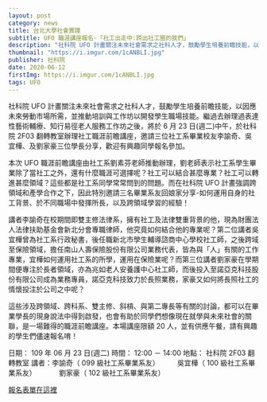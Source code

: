 ```yaml
---
layout: post
category: news
title: 台北大學社會實踐
subtitle: UFO 職涯講座報名-「社工出走中:跨出社工圈的我們」
description: "社科院 UFO 計畫關注未來社會需求之社科人才，鼓勵學生培養前瞻技能，以因應未來勞動市場所需，並推動培訓與工作坊以開發學生職場技能。繼過去辦理過表達性藝術輔療、知行易徑老人服務工作坊之後，將於 6 月 23 日(週二)中午，於社科院 2F03 翻轉教室辦理社工職涯前瞻講座，邀請三位社工系畢業校友李諭奇、吳宜樺、及劉家豪三位學長分享，歡迎有興趣同學報名參加。"
thumbnail: "https://i.imgur.com/1cANBLI.jpg"
publisher: 社科院
date: 2020-06-12
firstImg: https://i.imgur.com/1cANBLI.jpg
tags: UFO
---
```

社科院 UFO 計畫關注未來社會需求之社科人才，鼓勵學生培養前瞻技能，以因應未來勞動市場所需，並推動培訓與工作坊以開發學生職場技能。繼過去辦理過表達性藝術輔療、知行易徑老人服務工作坊之後，將於 6 月 23 日(週二)中午，於社科院 2F03 翻轉教室辦理社工職涯前瞻講座，邀請三位社工系畢業校友李諭奇、吳宜樺、及劉家豪三位學長分享，歡迎有興趣同學報名參加。

本次 UFO 職涯前瞻講座由社工系劉素芬老師推動辦理，劉老師表示社工系學生畢業除了當社工之外，還有什麼職涯可選擇呢？社工可以結合甚麼專業？社工可以轉進甚麼領域？這些都是社工系同學常常問到的問題。而在社科院 UFO 計畫強調跨領域和產學合作之下，因此特別邀請三名畢業系友回娘家分享-如何運用自身的社工背景、於不同職場中發揮所長，以及跨領域學習的經驗！

講者李諭奇在校期間即雙主修法律系，擁有社工及法律雙重背景的他，現為財團法人法律扶助基金會新北分會專職律師，他究竟如何結合他的專業呢？第二位講者吳宜樺曾為社工系行政秘書，後任職新北市學生輔導諮商中心學校社工師，之後跨域至保險領域，擔任南山人壽保險股份有限公司業務代表，皆為與「人」有關的工作專業，宜樺如何運用社工系的所學，運用在保險業呢？而第三位講者劉家豪在學期間便專注於長者領域，亦為兆如老人安養護中心社工師，而後投入至諾亞克科技股份有限公司成為業務專員，諾亞克科技致力於長照業務，家豪又如何將長照社工的情懷投注於公司之中呢？

這些涉及跨領域、跨科系、雙主修、斜槓、與第二專長等有關的討論，都可以在畢業學長的現身說法中得到啟發，也會有助於同學們想像現在就學與未來社會的關聯，是一場難得的職涯前瞻講座。本場講座限額 20 人，並有供應午餐，請有興趣的學生們儘速報名唷！

日期： 109 年 06 月 23 日(週二)
時間： 12:00 － 14:00
地點： 社科院 2F03 翻轉教室
講者：李諭奇（ 099 級社工系畢業系友）
　　  吳宜樺（ 100 級社工系畢業系友）
　　　劉家豪（ 102 級社工系畢業系友）

<a href="https://forms.gle/qwqFwAkiS62SFQFK7">報名表單在這裡</a>
